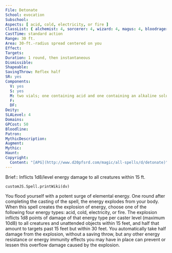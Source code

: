```yaml
---
File: Detonate
School: evocation
Subschool: 
Aspects: [ acid, cold, electricity, or fire ]
ClassList: { alchemist: 4, sorcerer: 4, wizard: 4, magus: 4, bloodrager: 4 }
CastTime: standard action
Range: 30 ft.
Area: 30-ft.-radius spread centered on you
Effect: 
Targets: 
Duration: 1 round, then instantaneous
Dismissible: 
Shapeable: 
SavingThrow: Reflex half
SR: yes
Components:
  V: yes
  S: yes
  M: two vials; one containing acid and one containing an alkaline solution worth a total of 50 gp
  F: 
  DF: 
Deity: 
SLALevel: 4
Domains: 
GPCost: 50
Bloodline: 
Patron: 
MythicDescription: 
Augment: 
Mythic: 
Haunt: 
Copyright:
  Content: "[APG](http://www.d20pfsrd.com/magic/all-spells/d/detonate)"
---
```

Brief:: Inflicts 1d8/level energy damage to all creatures within 15 ft.

```dataviewjs
customJS.Spell.printWiki(dv)
```

You flood yourself with a potent surge of elemental energy.  One round after completing the casting of the spell, the energy explodes from your body.  When this spell creates the explosion of energy, choose one of the following four energy types: acid, cold, electricity, or fire. The explosion inflicts 1d8 points of damage of that energy type per caster level (maximum 10d8) to all creatures and unattended objects within 15 feet, and half that amount to targets past 15 feet but within 30 feet. You automatically take half damage from the explosion, without a saving throw, but any other energy resistance or energy immunity effects you may have in place can prevent or lessen this overflow damage caused by the explosion.
